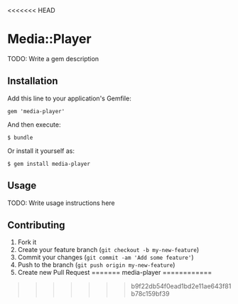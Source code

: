 <<<<<<< HEAD
# Media::Player

TODO: Write a gem description

## Installation

Add this line to your application's Gemfile:

    gem 'media-player'

And then execute:

    $ bundle

Or install it yourself as:

    $ gem install media-player

## Usage

TODO: Write usage instructions here

## Contributing

1. Fork it
2. Create your feature branch (`git checkout -b my-new-feature`)
3. Commit your changes (`git commit -am 'Add some feature'`)
4. Push to the branch (`git push origin my-new-feature`)
5. Create new Pull Request
=======
media-player
============
>>>>>>> b9f22db54f0ead1bd2e11ae643f81b78c159bf39

